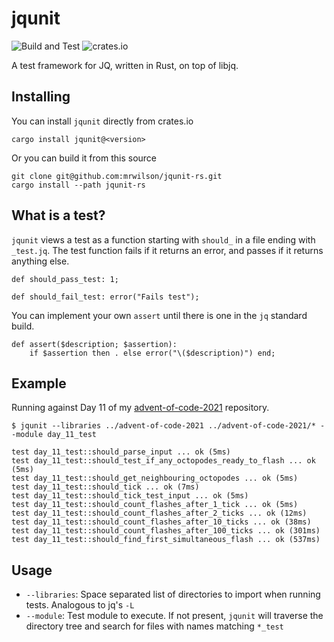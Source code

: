 # jqunit

![Build and Test](https://github.com/mrwilson/jqunit/actions/workflows/build.yaml/badge.svg)
![crates.io](https://img.shields.io/crates/v/jqunit.svg)

A test framework for JQ, written in Rust, on top of libjq.

## Installing

You can install `jqunit` directly from crates.io

```
cargo install jqunit@<version>
```

Or you can build it from this source

```
git clone git@github.com:mrwilson/jqunit-rs.git
cargo install --path jqunit-rs
```

## What is a test?

`jqunit` views a test as a function starting with `should_` in a file ending with `_test.jq`.
The test function fails if it returns an error, and passes if it returns anything else.

```jq
def should_pass_test: 1; 

def should_fail_test: error("Fails test");
```

You can implement your own `assert` until there is one in the `jq` standard build.

```jq
def assert($description; $assertion):
    if $assertion then . else error("\($description)") end;
```

## Example

Running against Day 11 of my [advent-of-code-2021](https://github.com/mrwilson/advent-of-code-2021) repository.

```
$ jqunit --libraries ../advent-of-code-2021 ../advent-of-code-2021/* --module day_11_test

test day_11_test::should_parse_input ... ok (5ms)
test day_11_test::should_test_if_any_octopodes_ready_to_flash ... ok (5ms)
test day_11_test::should_get_neighbouring_octopodes ... ok (5ms)
test day_11_test::should_tick ... ok (7ms)
test day_11_test::should_tick_test_input ... ok (5ms)
test day_11_test::should_count_flashes_after_1_tick ... ok (5ms)
test day_11_test::should_count_flashes_after_2_ticks ... ok (12ms)
test day_11_test::should_count_flashes_after_10_ticks ... ok (38ms)
test day_11_test::should_count_flashes_after_100_ticks ... ok (301ms)
test day_11_test::should_find_first_simultaneous_flash ... ok (537ms)
```


## Usage

- `--libraries`: Space separated list of directories to import when running tests. Analogous to jq's `-L`
- `--module`: Test module to execute. If not present, `jqunit` will traverse the directory tree and search for files with names matching `*_test`